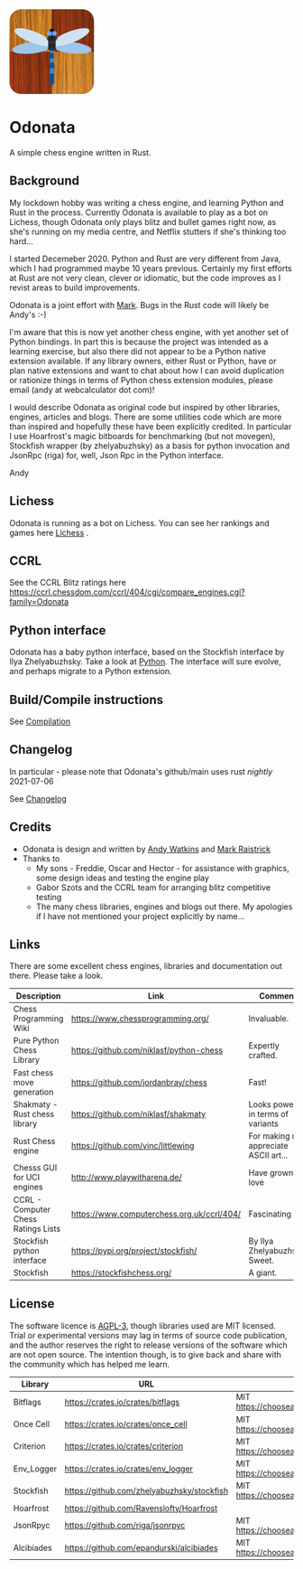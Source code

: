 <img src="https://github.com/akanalytics/odonata/blob/main/docs/odonata-blue.png" width=150 />


# Odonata
A simple chess engine written in Rust.

## Background
My lockdown hobby was writing a chess engine, and learning Python and Rust in the process. Currently Odonata is available to play as a bot on Lichess, though Odonata only plays blitz and bullet games right now, as she's running on my media centre, and Netflix stutters if she's thinking too hard...

I started Decemeber 2020. Python and Rust are very different from Java, which I had programmed maybe 10 years previous. Certainly my first efforts at Rust are not very clean, clever or idiomatic, but the code improves as I revist areas to build improvements.

Odonata is a joint effort with [Mark](https://github.com/raistrma). Bugs in the Rust code will likely be Andy's :-)


I'm aware that this is now yet another chess engine, with yet another set of Python bindings. In part this is because the project was intended as a learning exercise, but also there did not appear to be a Python native extension available. If any library owners, either Rust or Python, have or plan native extensions and want to chat about how I can avoid duplication or rationize things in terms of Python chess extension modules, please email (andy at webcalculator dot com)!

I would describe Odonata as original code but inspired by other libraries, engines, articles and blogs. There are some utilities code which are more than inspired and hopefully these have been explicitly credited. In particular I use Hoarfrost's magic bitboards for benchmarking (but not movegen), Stockfish wrapper (by zhelyabuzhsky) as a basis for python invocation and JsonRpc (riga) for, well, Json Rpc in the Python interface.   

Andy

## Lichess
Odonata is running as a bot on Lichess. You can see her rankings and games here [Lichess](https://lichess.org/@/odonata-bot) .

## CCRL
See the CCRL Blitz ratings here https://ccrl.chessdom.com/ccrl/404/cgi/compare_engines.cgi?family=Odonata

## Python interface
Odonata has a baby python interface, based on the Stockfish interface by Ilya Zhelyabuzhsky. Take a look at [Python](/docs/python.md). The interface will sure evolve, and perhaps migrate to a Python extension.

## Build/Compile instructions
See [Compilation](/docs/compilation.md)

## Changelog
In particular - please note that Odonata's github/main uses rust *nightly* 2021-07-06

See [Changelog](/docs/changelog.md)

## Credits
- Odonata is design and written by [Andy Watkins](https://github.com/akanalytics) and [Mark Raistrick](https://github.com/raistrma)
- Thanks to 
  - My sons - Freddie, Oscar and Hector - for assistance with graphics, some design ideas and testing the engine play
  - Gabor Szots and the CCRL team for arranging blitz competitive testing
  - The many chess libraries, engines and blogs out there. My apologies if I have not mentioned your project explicitly by name...


## Links
There are some excellent chess engines, libraries  and documentation out there. Please take a look.

Description | Link | Comment  
----------- | ---- | -------
Chess Programming Wiki | https://www.chessprogramming.org/ | Invaluable.
Pure Python Chess Library | https://github.com/niklasf/python-chess | Expertly crafted. 
Fast chess move generation | https://github.com/jordanbray/chess | Fast!
Shakmaty - Rust chess library | https://github.com/niklasf/shakmaty | Looks powerful in terms of variants
Rust Chess engine | https://github.com/vinc/littlewing | For making me appreciate ASCII art...
Chesss GUI for UCI engines | http://www.playwitharena.de/ | Have grown to love
CCRL - Computer Chess Ratings Lists | https://www.computerchess.org.uk/ccrl/404/ | Fascinating
Stockfish python interface | https://pypi.org/project/stockfish/ | By Ilya Zhelyabuzhsky. Sweet.
Stockfish | https://stockfishchess.org/ | A giant.


## License
The software licence is [AGPL-3](../license.txt), though libraries used are MIT licensed. Trial or experimental versions may lag in terms of source code publication, and the author reserves the right to release versions of the software which are not open source. The intention though, is to give back and share with the community which has helped me learn.


Library | URL | License 
----------- | ---- | -------
Bitflags | https://crates.io/crates/bitflags | MIT https://choosealicense.com/licenses/mit/ | 
Once Cell | https://crates.io/crates/once_cell | MIT https://choosealicense.com/licenses/mit/ |
Criterion | https://crates.io/crates/criterion | MIT https://choosealicense.com/licenses/mit/ |
Env_Logger | https://crates.io/crates/env_logger | MIT https://choosealicense.com/licenses/mit/ |
Stockfish | https://github.com/zhelyabuzhsky/stockfish | MIT https://choosealicense.com/licenses/mit/ | This is a python wrapper for Stockfish. 
Hoarfrost | https://github.com/Ravenslofty/Hoarfrost | | MIT https://choosealicense.com/licenses/mit/ | Used for magic bitboard benchmarking
JsonRpyc | https://github.com/riga/jsonrpyc | MIT https://choosealicense.com/licenses/mit/ | 
Alcibiades |https://github.com/epandurski/alcibiades |  MIT https://choosealicense.com/licenses/mit/ | Worthy! Inspired Odonata's q-search 

